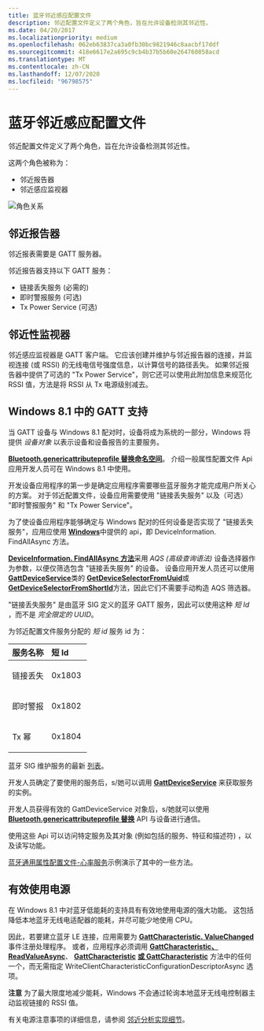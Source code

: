 ```yaml
---
title: 蓝牙邻近感应配置文件
description: 邻近配置文件定义了两个角色，旨在允许设备检测其邻近性。
ms.date: 04/20/2017
ms.localizationpriority: medium
ms.openlocfilehash: 062eb63837ca3a0fb30bc9821946c8aacbf17ddf
ms.sourcegitcommit: 418e6617e2a695c9cb4b37b5b60e264760858acd
ms.translationtype: MT
ms.contentlocale: zh-CN
ms.lasthandoff: 12/07/2020
ms.locfileid: "96798575"
---
```

# <a name="bluetooth-proximity-profile"></a>蓝牙邻近感应配置文件


邻近配置文件定义了两个角色，旨在允许设备检测其邻近性。

这两个角色被称为：

-   邻近报告器
-   邻近感应监视器

![角色关系](images/bthleproximityroles.png)

## <a name="span-idproximity_reporterspanspan-idproximity_reporterspanspan-idproximity_reporterspanproximity-reporter"></a><span id="Proximity_Reporter"></span><span id="proximity_reporter"></span><span id="PROXIMITY_REPORTER"></span>邻近报告器


邻近报表需要是 GATT 服务器。

邻近报告器支持以下 GATT 服务：

-   链接丢失服务 (必需的) 
-   即时警报服务 (可选) 
-   Tx Power Service (可选) 

## <a name="span-idproximity_monitorspanspan-idproximity_monitorspanspan-idproximity_monitorspanproximity-monitor"></a><span id="Proximity_Monitor"></span><span id="proximity_monitor"></span><span id="PROXIMITY_MONITOR"></span>邻近性监视器


邻近感应监视器是 GATT 客户端。 它应该创建并维护与邻近报告器的连接，并监视连接 (或 RSSI) 的无线电信号强度信息，以计算信号的路径丢失。 如果邻近报告器中提供了可选的 "Tx Power Service"，则它还可以使用此附加信息来规范化 RSSI 值，方法是将 RSSI 从 Tx 电源级别减去。

## <a name="span-id_support_for_gatt_in_windows_81spanspan-id_support_for_gatt_in_windows_81span-support-for-gatt-in-windows-81"></a><span id="_support_for_gatt_in_windows_8.1"></span><span id="_SUPPORT_FOR_GATT_IN_WINDOWS_8.1"></span> Windows 8.1 中的 GATT 支持


当 GATT 设备与 Windows 8.1 配对时，设备将成为系统的一部分，Windows 将提供 *设备对象* 以表示设备和设备报告的主要服务。

[**Bluetooth.genericattributeprofile 替换命名空间**](/uwp/api/Windows.Devices.Bluetooth.GenericAttributeProfile)。 介绍一般属性配置文件 Api 应用开发人员可在 Windows 8.1 中使用。

开发设备应用程序的第一步是确定应用程序需要哪些蓝牙服务才能完成用户所关心的方案。 对于邻近配置文件，设备应用需要使用 "链接丢失服务" 以及（可选） "即时警报服务" 和 "Tx Power Service"。

为了使设备应用程序能够确定与 Windows 配对的任何设备是否实现了 "链接丢失服务"，应用应使用 [**Windows**](/uwp/api/Windows.Devices.Enumeration)中提供的 api，即 DeviceInformation. FindAllAsync 方法。

[**DeviceInformation. FindAllAsync 方法**](/uwp/api/Windows.Devices.Enumeration.DeviceInformation#Windows_Devices_Enumeration_DeviceInformation_FindAllAsync_System_String_)采用 *AQS (高级查询语法)* 设备选择器作为参数，以便仅筛选包含 "链接丢失服务" 的设备。 设备应用开发人员还可以使用 [**GattDeviceService**](/uwp/api/Windows.Devices.Bluetooth.GenericAttributeProfile.GattDeviceService)类的 [**GetDeviceSelectorFromUuid**](/uwp/api/Windows.Devices.Bluetooth.GenericAttributeProfile.GattDeviceService#Windows_Devices_Bluetooth_GenericAttributeProfile_GattDeviceService_GetDeviceSelectorFromUuid_System_Guid_)或 [**GetDeviceSelectorFromShortId**](/uwp/api/Windows.Devices.Bluetooth.GenericAttributeProfile.GattDeviceService#Windows_Devices_Bluetooth_GenericAttributeProfile_GattDeviceService_GetDeviceSelectorFromShortId_System_UInt16_)方法，因此它们不需要手动构造 AQS 筛选器。

"链接丢失服务" 是由蓝牙 SIG 定义的蓝牙 GATT 服务，因此可以使用这种 *短 Id* ，而不是 *完全限定的 UUID*。

为邻近配置文件服务分配的 *短 id* 服务 id 为：

<table>
<colgroup>
<col width="50%" />
<col width="50%" />
</colgroup>
<thead>
<tr class="header">
<th align="left">服务名称</th>
<th align="left">短 Id</th>
</tr>
</thead>
<tbody>
<tr class="odd">
<td align="left"><p>链接丢失</p></td>
<td align="left"><p>0x1803</p></td>
</tr>
<tr class="even">
<td align="left"><p>即时警报</p></td>
<td align="left"><p>0x1802</p></td>
</tr>
<tr class="odd">
<td align="left"><p>Tx 幂</p></td>
<td align="left"><p>0x1804</p></td>
</tr>
</tbody>
</table>

 

蓝牙 SIG 维护服务的最新 [列表](https://go.microsoft.com/fwlink/p/?linkid=320723)。

开发人员确定了要使用的服务后，s/她可以调用 [**GattDeviceService**](/uwp/api/Windows.Devices.Bluetooth.GenericAttributeProfile.GattDeviceService#Windows_Devices_Bluetooth_GenericAttributeProfile_GattDeviceService_FromIdAsync_System_String_) 来获取服务的实例。

开发人员获得有效的 GattDeviceService 对象后，s/她就可以使用 [**Bluetooth.genericattributeprofile 替换**](/uwp/api/Windows.Devices.Bluetooth.GenericAttributeProfile) API 与设备进行通信。

使用这些 Api 可以访问特定服务及其对象 (例如包括的服务、特征和描述符) ，以及读写功能。

[蓝牙通用属性配置文件-心率服务](/samples/browse/)示例演示了其中的一些方法。

## <a name="span-idusing_power_efficientlyspanspan-idusing_power_efficientlyspanspan-idusing_power_efficientlyspanusing-power-efficiently"></a><span id="Using_Power_Efficiently"></span><span id="using_power_efficiently"></span><span id="USING_POWER_EFFICIENTLY"></span>有效使用电源


在 Windows 8.1 中对蓝牙低能耗的支持具有有效地使用电源的强大功能。 这包括降低本地蓝牙无线电适配器的能耗，并尽可能少地使用 CPU。

因此，若要建立蓝牙 LE 连接，应用需要为 [**GattCharacteristic. ValueChanged**](/uwp/api/Windows.Devices.Bluetooth.GenericAttributeProfile.GattCharacteristic#Windows_Devices_Bluetooth_GenericAttributeProfile_GattCharacteristic_ValueChanged) 事件注册处理程序。 或者，应用程序必须调用 [**GattCharacteristic、ReadValueAsync**](/uwp/api/Windows.Devices.Bluetooth.GenericAttributeProfile.GattCharacteristic#Windows_Devices_Bluetooth_GenericAttributeProfile_GattCharacteristic_ReadValueAsync_Windows_Devices_Bluetooth_BluetoothCacheMode_)、 [**GattCharacteristic**](/uwp/api/Windows.Devices.Bluetooth.GenericAttributeProfile.GattCharacteristic#Windows_Devices_Bluetooth_GenericAttributeProfile_GattCharacteristic_WriteValueAsync_Windows_Storage_Streams_IBuffer_) [**或 GattCharacteristic**](/uwp/api/Windows.Devices.Bluetooth.GenericAttributeProfile.GattCharacteristic#Windows_Devices_Bluetooth_GenericAttributeProfile_GattCharacteristic_WriteClientCharacteristicConfigurationDescriptorAsync_Windows_Devices_Bluetooth_GenericAttributeProfile_GattClientCharacteristicConfigurationDescriptorValue_) 方法中的任何一个，而无需指定 WriteClientCharacteristicConfigurationDescriptorAsync 选项。

**注意**  为了最大限度地减少能耗，Windows 不会通过轮询本地蓝牙无线电控制器主动监视链接的 RSSI 值。

 

有关电源注意事项的详细信息，请参阅 [邻近分析实现细节](proximity-profile-implementation-details.md)。

